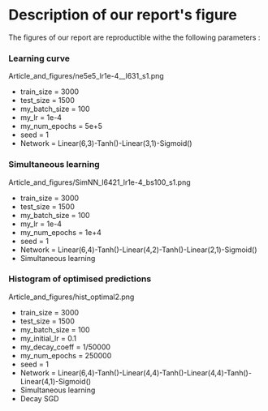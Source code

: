 # Description of our report's figure

The figures of our report are reproductible withe the following parameters :

### Learning curve
Article_and_figures/ne5e5_lr1e-4__l631_s1.png
- train_size = 3000
- test_size = 1500
- my_batch_size = 100
- my_lr = 1e-4
- my_num_epochs = 5e+5
- seed = 1
- Network = Linear(6,3)-Tanh()-Linear(3,1)-Sigmoid()


### Simultaneous learning
Article_and_figures/SimNN_l6421_lr1e-4_bs100_s1.png
- train_size = 3000
- test_size = 1500
- my_batch_size = 100
- my_lr = 1e-4
- my_num_epochs = 1e+4
- seed = 1
- Network = Linear(6,4)-Tanh()-Linear(4,2)-Tanh()-Linear(2,1)-Sigmoid()
- Simultaneous learning


### Histogram of optimised predictions
Article_and_figures/hist_optimal2.png
- train_size = 3000
- test_size = 1500
- my_batch_size = 100
- my_initial_lr = 0.1
- my_decay_coeff = 1/50000
- my_num_epochs = 250000
- seed = 1
- Network = Linear(6,4)-Tanh()-Linear(4,4)-Tanh()-Linear(4,4)-Tanh()-Linear(4,1)-Sigmoid()
- Simultaneous learning
- Decay SGD


